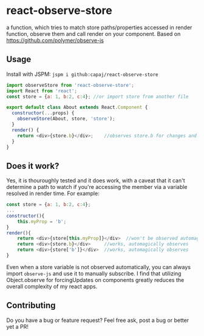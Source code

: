 # react-observe-store
a function, which tries to match store paths/properties accessed in render function, observe them and call render on your component. Based on https://github.com/polymer/observe-js

## Usage
Install with JSPM: `jspm i github:capaj/react-observe-store`

```javascript
import observeStore from 'react-observe-store';
import React from 'react';
const store = {a: 1, b:2, c:4};	//or import store from another file

export default class About extends React.Component {
  constructor(...props) {
    observeStore(About, store, 'store');
  }
  render() {
    return <div>{store.b}</div>;	//observes store.b for changes and automatically rerenders when it's value changes
  }
}

```
## Does it work?
Yes, it is thouroughly tested and it does work, with a caveat that it can't determine a path to watch if you're accessing the member via a variable resolved in render time.
For example:
```javascript
const store = {a: 1, b:2, c:4};
...
constructor(){
	this.myProp = 'b';
}
render(){
	return <div>{store[this.myProp]}</div>	//won't be observed automagically :-(
	return <div>{store.b}</div>		//works, automagically observes
	return <div>{store['b']}</div>	//works, automagically observes
}
```
Even when a store variable is not observed automatically, you can always import `observe-js` and use it to manually subscribe.
I find that utilizing Object.observe for forcingUpdates on components greatly reduces the overall complexity of my react apps.

## Contributing
Do you have a bug or feature request? Feel free ask, post a bug or better yet a PR!

